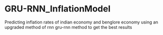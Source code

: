 # GRU-RNN_InflationModel
Predicting inflation rates of indian economy and benglore economy using an upgraded method of rnn gru-rnn method to get the best results 

